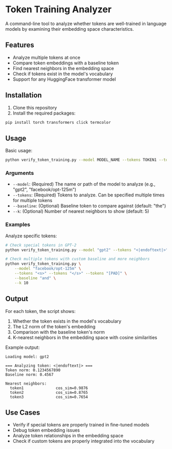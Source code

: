 # Token Training Analyzer

A command-line tool to analyze whether tokens are well-trained in language models by examining their embedding space characteristics.

## Features

- Analyze multiple tokens at once
- Compare token embeddings with a baseline token
- Find nearest neighbors in the embedding space
- Check if tokens exist in the model's vocabulary
- Support for any HuggingFace transformer model

## Installation

1. Clone this repository
2. Install the required packages:
```bash
pip install torch transformers click termcolor
```

## Usage

Basic usage:
```bash
python verify_token_training.py --model MODEL_NAME --tokens TOKEN1 --tokens TOKEN2
```

### Arguments

- `--model`: (Required) The name or path of the model to analyze (e.g., "gpt2", "facebook/opt-125m")
- `--tokens`: (Required) Tokens to analyze. Can be specified multiple times for multiple tokens
- `--baseline`: (Optional) Baseline token to compare against (default: "the")
- `--k`: (Optional) Number of nearest neighbors to show (default: 5)

### Examples

Analyze specific tokens:
```bash
# Check special tokens in GPT-2
python verify_token_training.py --model "gpt2" --tokens "<|endoftext|>" --tokens "<|pad|>"

# Check multiple tokens with custom baseline and more neighbors
python verify_token_training.py \
    --model "facebook/opt-125m" \
    --tokens "<s>" --tokens "</s>" --tokens "[PAD]" \
    --baseline "and" \
    --k 10
```

## Output

For each token, the script shows:
1. Whether the token exists in the model's vocabulary
2. The L2 norm of the token's embedding
3. Comparison with the baseline token's norm
4. K-nearest neighbors in the embedding space with cosine similarities

Example output:
```
Loading model: gpt2

=== Analyzing token: <|endoftext|> ===
Token norm: 0.1234567890
Baseline norm: 0.4567

Nearest neighbors:
  token1              cos_sim=0.9876
  token2              cos_sim=0.8765
  token3              cos_sim=0.7654
```

## Use Cases

- Verify if special tokens are properly trained in fine-tuned models
- Debug token embedding issues
- Analyze token relationships in the embedding space
- Check if custom tokens are properly integrated into the vocabulary

